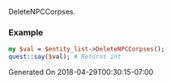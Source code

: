 DeleteNPCCorpses.
### Example

```perl
my $val = $entity_list->DeleteNPCCorpses();
quest::say($val); # Returns int
```


Generated On 2018-04-29T00:30:15-07:00